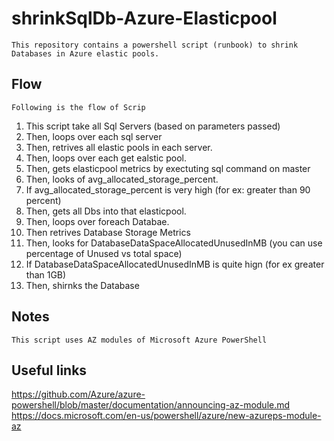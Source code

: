# shrinkSqlDb-Azure-Elasticpool
    This repository contains a powershell script (runbook) to shrink Databases in Azure elastic pools.

## Flow
    Following is the flow of Scrip
1. This script take all Sql Servers (based on parameters passed)
2.  Then, loops over each sql server
3.  Then, retrives all elastic pools in each server.
4.  Then, loops over each get ealstic pool.
5.  Then, gets elasticpool metrics by exectuting sql command on master
6.  Then, looks of avg_allocated_storage_percent.
7.  If avg_allocated_storage_percent is very high (for ex: greater than 90 percent)
8.  Then, gets all Dbs into that elasticpool.
9.  Then, loops over foreach Databae.
10. Then retrives Database Storage Metrics
11. Then, looks for DatabaseDataSpaceAllocatedUnusedInMB (you can use percentage of Unused vs total space)
12. If DatabaseDataSpaceAllocatedUnusedInMB is quite hign (for ex greater than 1GB) 
13. Then, shirnks the Database

## Notes

    This script uses AZ modules of Microsoft Azure PowerShell

## Useful links

https://github.com/Azure/azure-powershell/blob/master/documentation/announcing-az-module.md
https://docs.microsoft.com/en-us/powershell/azure/new-azureps-module-az